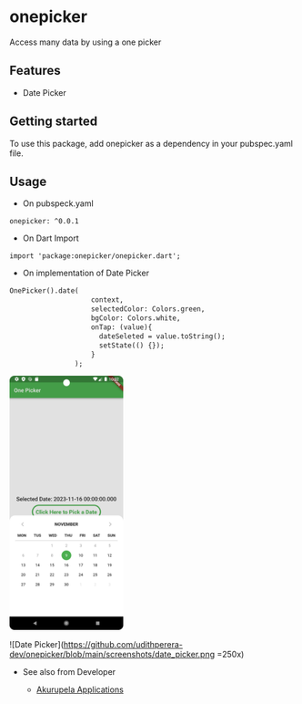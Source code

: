# onepicker

Access many data by using a one picker

## Features

- Date Picker


## Getting started

To use this package, add onepicker as a dependency in your pubspec.yaml file.

## Usage

- On pubspeck.yaml

```
onepicker: ^0.0.1
```

- On Dart Import

```
import 'package:onepicker/onepicker.dart';
```

- On implementation of Date Picker

```
OnePicker().date(
                    context,
                    selectedColor: Colors.green,
                    bgColor: Colors.white,
                    onTap: (value){
                      dateSeleted = value.toString();
                      setState(() {});
                    }
                );
```

<img src="https://github.com/udithperera-dev/onepicker/blob/main/screenshots/date_picker.png" alt="drawing" style="width:200px;"/>

![Date Picker](https://github.com/udithperera-dev/onepicker/blob/main/screenshots/date_picker.png =250x)

- See also from Developer

  - [Akurupela Applications](https://akurupela.com)